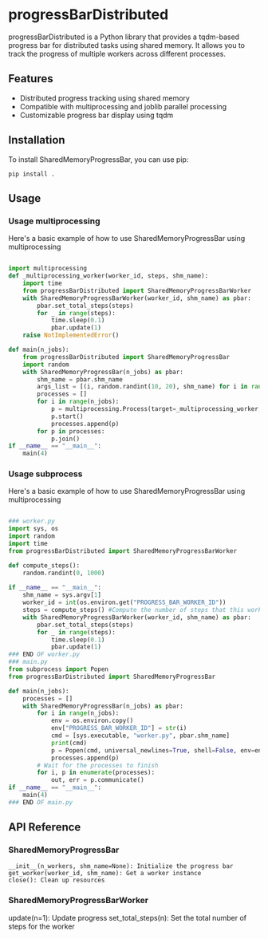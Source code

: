 # progressBarDistributed

progressBarDistributed is a Python library that provides a tqdm-based progress bar for distributed tasks using shared memory.
It allows you to track the progress of multiple workers across different processes.

## Features

- Distributed progress tracking using shared memory
- Compatible with multiprocessing and joblib parallel processing
- Customizable progress bar display using tqdm

## Installation

To install SharedMemoryProgressBar, you can use pip:
```
pip install .
```

## Usage


### Usage multiprocessing
Here's a basic example of how to use SharedMemoryProgressBar using multiprocessing

```python

import multiprocessing
def _multiprocessing_worker(worker_id, steps, shm_name):
    import time
    from progressBarDistributed import SharedMemoryProgressBarWorker
    with SharedMemoryProgressBarWorker(worker_id, shm_name) as pbar:
        pbar.set_total_steps(steps)
        for _ in range(steps):
            time.sleep(0.1)
            pbar.update(1)
    raise NotImplementedError()

def main(n_jobs):
    from progressBarDistributed import SharedMemoryProgressBar
    import random
    with SharedMemoryProgressBar(n_jobs) as pbar:
        shm_name = pbar.shm_name
        args_list = [(i, random.randint(10, 20), shm_name) for i in range(n_jobs)]
        processes = []
        for i in range(n_jobs):
            p = multiprocessing.Process(target=_multiprocessing_worker, args=args_list[i])
            p.start()
            processes.append(p)
        for p in processes:
            p.join()
if __name__ == "__main__":
    main(4)
```

### Usage subprocess
Here's a basic example of how to use SharedMemoryProgressBar using multiprocessing

```python

### worker.py
import sys, os
import random
import time
from progressBarDistributed import SharedMemoryProgressBarWorker

def compute_steps():
    random.randint(0, 1000)
    
if __name__ == "__main__":
    shm_name = sys.argv[1]
    worker_id = int(os.environ.get("PROGRESS_BAR_WORKER_ID"))
    steps = compute_steps() #Compute the number of steps that this worker is going to do
    with SharedMemoryProgressBarWorker(worker_id, shm_name) as pbar:
        pbar.set_total_steps(steps)
        for _ in range(steps):
            time.sleep(0.1)
            pbar.update(1)
### END OF worker.py
### main.py
from subprocess import Popen
from progressBarDistributed import SharedMemoryProgressBar

def main(n_jobs):
    processes = []
    with SharedMemoryProgressBar(n_jobs) as pbar:
        for i in range(n_jobs):
            env = os.environ.copy()
            env["PROGRESS_BAR_WORKER_ID"] = str(i)
            cmd = [sys.executable, "worker.py", pbar.shm_name]
            print(cmd)
            p = Popen(cmd, universal_newlines=True, shell=False, env=env)
            processes.append(p)
        # Wait for the processes to finish
        for i, p in enumerate(processes):
            out, err = p.communicate()
if __name__ == "__main__":
    main(4)
### END OF main.py
```

## API Reference
### SharedMemoryProgressBar

```
__init__(n_workers, shm_name=None): Initialize the progress bar
get_worker(worker_id, shm_name): Get a worker instance
close(): Clean up resources
```

### SharedMemoryProgressBarWorker

update(n=1): Update progress
set_total_steps(n): Set the total number of steps for the worker